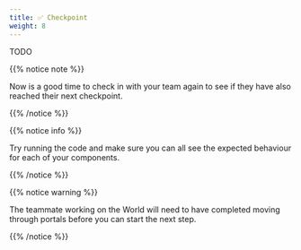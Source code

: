 ```yaml
---
title: ✅ Checkpoint
weight: 8
---
```


TODO

{{% notice note %}}

Now is a good time to check in with your team again to see if they have also reached their next checkpoint.

{{% /notice %}}

{{% notice info %}}

Try running the code and make sure you can all see the expected behaviour for each of your components.

{{% /notice %}}

{{% notice warning %}}

The teammate working on the World will need to have completed moving through portals before you can start the next step.

{{% /notice %}}
